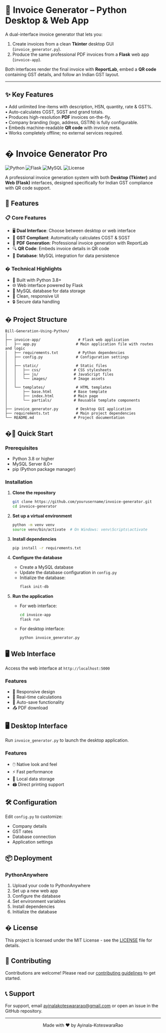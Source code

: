 # 📄 Invoice Generator – Python Desktop & Web App

A dual-interface invoice generator that lets you:

1. Create invoices from a clean **Tkinter** desktop GUI (``invoice_generator.py``).
2. Produce the same professional PDF invoices from a **Flask** web app (``invoice-app``).

Both interfaces render the final invoice with **ReportLab**, embed a **QR code** containing GST details, and follow an Indian GST layout.

---

## ✨ Key Features

• Add unlimited line-items with description, HSN, quantity, rate & GST%.  
• Auto-calculates CGST, SGST and grand totals.  
• Produces high-resolution **PDF** invoices on-the-fly.  
• Company branding (logo, address, GSTIN) is fully configurable.  
• Embeds machine-readable **QR code** with invoice meta.  
• Works completely offline; no external services required.

# � Invoice Generator Pro

![Python](https://img.shields.io/badge/Python-3.8+-blue?logo=python&logoColor=white)
![Flask](https://img.shields.io/badge/Flask-2.0+-black?logo=flask)
![MySQL](https://img.shields.io/badge/MySQL-8.0+-blue?logo=mysql&logoColor=white)
![License](https://img.shields.io/badge/License-MIT-green)

A professional invoice generation system with both **Desktop (Tkinter)** and **Web (Flask)** interfaces, designed specifically for Indian GST compliance with QR code support.

## 🌟 Features

### 📋 Core Features
- 🖥️ **Dual Interface**: Choose between desktop or web interface
- 🧾 **GST Compliant**: Automatically calculates CGST & SGST
- 📄 **PDF Generation**: Professional invoice generation with ReportLab
- 🔍 **QR Code**: Embeds invoice details in QR code
- 💾 **Database**: MySQL integration for data persistence

### �️ Technical Highlights
- 🐍 Built with Python 3.8+
- 🌐 Web interface powered by Flask
- 💽 MySQL database for data storage
- 🎨 Clean, responsive UI
- 🔒 Secure data handling

## � Project Structure

```
Bill-Generation-Using-Python/
│
├── invoice-app/                 # Flask web application
│   ├── app.py                  # Main application file with routes and logic
│   ├── requirements.txt         # Python dependencies
│   ├── config.py               # Configuration settings
│   │
│   ├── static/                 # Static files
│   │   ├── css/               # CSS stylesheets
│   │   ├── js/                # JavaScript files
│   │   └── images/            # Image assets
│   │
│   └── templates/              # HTML templates
│       ├── base.html          # Base template
│       ├── index.html         # Main page
│       └── partials/          # Reusable template components
│
├── invoice_generator.py        # Desktop GUI application
├── requirements.txt            # Main project dependencies
└── README.md                  # Project documentation
```

## �🚀 Quick Start

### Prerequisites
- Python 3.8 or higher
- MySQL Server 8.0+
- pip (Python package manager)

### Installation

1. **Clone the repository**
   ```bash
   git clone https://github.com/yourusername/invoice-generator.git
   cd invoice-generator
   ```

2. **Set up a virtual environment**
   ```bash
   python -m venv venv
   source venv/bin/activate  # On Windows: venv\Scripts\activate
   ```

3. **Install dependencies**
   ```bash
   pip install -r requirements.txt
   ```

4. **Configure the database**
   - Create a MySQL database
   - Update the database configuration in `config.py`
   - Initialize the database:
     ```bash
     flask init-db
     ```

5. **Run the application**
   - For web interface:
     ```bash
     cd invoice-app
     flask run
     ```
   - For desktop interface:
     ```bash
     python invoice_generator.py
     ```

## 🖥️ Web Interface

Access the web interface at `http://localhost:5000`

### Features
- 📱 Responsive design
- 🔄 Real-time calculations
- 💾 Auto-save functionality
- 📤 PDF download

## 🖥️ Desktop Interface

Run `invoice_generator.py` to launch the desktop application.

### Features
- 🖱️ Native look and feel
- ⚡ Fast performance
- 💾 Local data storage
- 🖨️ Direct printing support

## 🛠️ Configuration

Edit `config.py` to customize:
- Company details
- GST rates
- Database connection
- Application settings

## 📦 Deployment

### PythonAnywhere
1. Upload your code to PythonAnywhere
2. Set up a new web app
3. Configure the database
4. Set environment variables
5. Install dependencies
6. Initialize the database

## � License

This project is licensed under the MIT License - see the [LICENSE](LICENSE) file for details.

## 🤝 Contributing

Contributions are welcome! Please read our [contributing guidelines](CONTRIBUTING.md) to get started.

## 📞 Support

For support, email ayinalakoteswararao@gmail.com or open an issue in the GitHub repository.

---

<div align="center">
  Made with ❤️ by Ayinala-KoteswaraRao
</div>
